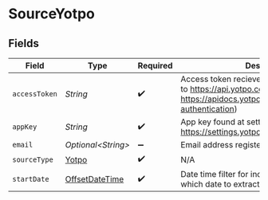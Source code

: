 # SourceYotpo


## Fields

| Field                                                                                                                                              | Type                                                                                                                                               | Required                                                                                                                                           | Description                                                                                                                                        | Example                                                                                                                                            |
| -------------------------------------------------------------------------------------------------------------------------------------------------- | -------------------------------------------------------------------------------------------------------------------------------------------------- | -------------------------------------------------------------------------------------------------------------------------------------------------- | -------------------------------------------------------------------------------------------------------------------------------------------------- | -------------------------------------------------------------------------------------------------------------------------------------------------- |
| `accessToken`                                                                                                                                      | *String*                                                                                                                                           | :heavy_check_mark:                                                                                                                                 | Access token recieved as a result of API call to https://api.yotpo.com/oauth/token (Ref- https://apidocs.yotpo.com/reference/yotpo-authentication) |                                                                                                                                                    |
| `appKey`                                                                                                                                           | *String*                                                                                                                                           | :heavy_check_mark:                                                                                                                                 | App key found at settings (Ref- https://settings.yotpo.com/#/general_settings)                                                                     |                                                                                                                                                    |
| `email`                                                                                                                                            | *Optional\<String>*                                                                                                                                | :heavy_minus_sign:                                                                                                                                 | Email address registered with yotpo.                                                                                                               |                                                                                                                                                    |
| `sourceType`                                                                                                                                       | [Yotpo](../../models/shared/Yotpo.md)                                                                                                              | :heavy_check_mark:                                                                                                                                 | N/A                                                                                                                                                |                                                                                                                                                    |
| `startDate`                                                                                                                                        | [OffsetDateTime](https://docs.oracle.com/javase/8/docs/api/java/time/OffsetDateTime.html)                                                          | :heavy_check_mark:                                                                                                                                 | Date time filter for incremental filter, Specify which date to extract from.                                                                       | 2022-03-01T00:00:00.000Z                                                                                                                           |